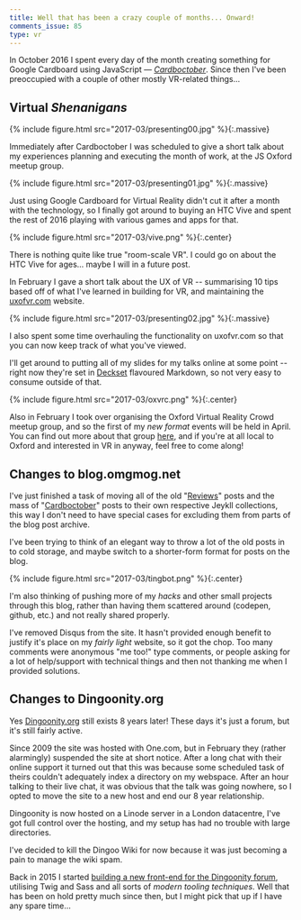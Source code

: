 ```yaml
---
title: Well that has been a crazy couple of months... Onward!
comments_issue: 85
type: vr
---
```


In October 2016 I spent every day of the month creating something for Google Cardboard using JavaScript — _[Cardboctober](https://cardboctober.github.io)_. Since then I've been preoccupied with a couple of other mostly VR-related things...

<!-- more -->


## Virtual _Shenanigans_

{% include figure.html src="2017-03/presenting00.jpg" %}{:.massive}

Immediately after Cardboctober I was scheduled to give a short talk about my experiences planning and executing the month of work, at the JS Oxford meetup group.

{% include figure.html src="2017-03/presenting01.jpg" %}{:.massive}

Just using Google Cardboard for Virtual Reality didn't cut it after a month with the technology, so I finally got around to buying an HTC Vive and spent the rest of 2016 playing with various games and apps for that.

{% include figure.html src="2017-03/vive.png" %}{:.center}

There is nothing quite like true "room-scale VR". I could go on about the HTC Vive for ages... maybe I will in a future post.

In February I gave a short talk about the UX of VR -- summarising 10 tips based off of what I've learned in building for VR, and maintaining the [uxofvr.com](http://www.uxofvr.com) website.

{% include figure.html src="2017-03/presenting02.jpg" %}{:.massive}

I also spent some time overhauling the functionality on uxofvr.com so that you can now keep track of what you've viewed.

I'll get around to putting all of my slides for my talks online at some point -- right now they're set in [Deckset](http://www.decksetapp.com) flavoured Markdown, so not very easy to consume outside of that.

{% include figure.html src="2017-03/oxvrc.png" %}{:.center}

Also in February I took over organising the Oxford Virtual Reality Crowd meetup group, and so the first of my _new format_ events will be held in April. You can find out more about that group [here](https://www.meetup.com/Oxfords-Virtual-Reality-Crowd/), and if you're at all local to Oxford and interested in VR in anyway, feel free to come along!


## Changes to blog.omgmog.net

I've just finished a task of moving all of the old "[Reviews](/reviews)" posts and the mass of "[Cardboctober](/cardboctober)" posts to their own respective Jeykll collections, this way I don't need to have special cases for excluding them from parts of the blog post archive.

I've been trying to think of an elegant way to throw a lot of the old posts in to cold storage, and maybe switch to a shorter-form format for posts on the blog.

{% include figure.html src="2017-03/tingbot.png" %}{:.center}

I'm also thinking of pushing more of my _hacks_ and other small projects through this blog, rather than having them scattered around (codepen, github, etc.) and not really shared properly.

I've removed Disqus from the site. It hasn't provided enough benefit to justify it's place on my _fairly light_ website, so it got the chop. Too many comments were anonymous "me too!" type comments, or people asking for a lot of help/support with technical things and then not thanking me when I provided solutions.

## Changes to Dingoonity.org

Yes [Dingoonity.org](http://boards.dingoonity.org) still exists 8 years later! These days it's just a forum, but it's still fairly active.

Since 2009 the site was hosted with One.com, but in February they (rather alarmingly) suspended the site at short notice. After a long chat with their online support it turned out that this was because some scheduled task of theirs couldn't adequately index a directory on my webspace. After an hour talking to their live chat, it was obvious that the talk was going nowhere, so I opted to move the site to a new host and end our 8 year relationship.

Dingoonity is now hosted on a Linode server in a London datacentre, I've got full control over the hosting, and my setup has had no trouble with large directories.

I've decided to kill the Dingoo Wiki for now because it was just becoming a pain to manage the wiki spam.

Back in 2015 I started [building a new front-end for the Dingoonity forum](https://github.com/omgmog/dingoonity-org-smf-theme), utilising Twig and Sass and all sorts of _modern tooling techniques_. Well that has been on hold pretty much since then, but I might pick that up if I have any spare time...
